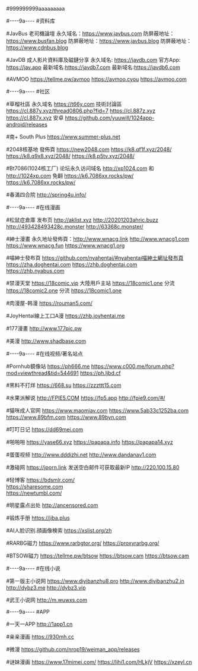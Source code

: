 #999999999aaaaaaaaa 

#----9a----
#资料库

#JavBus 老司機論壇 永久域名：https://www.javbus.com 防屏蔽地址：https://www.busfan.blog 防屏蔽地址：https://www.javbus.blog 防屏蔽地址：https://www.cdnbus.blog 

#JavDB 成人影片資料庫及磁鏈分享 永久域名: https://javdb.com 官方App: https://jav.app 最新域名:https://javdb7.com 最新域名:https://javdb6.com

#AVMOO https://tellme.pw/avmoo https://avmoo.cyou https://avmoo.com

#----9a----
#社区

#草榴社區 永久域名 https://t66y.com 技術討論區 https://cl.887y.xyz/thread0806.php?fid=7 https://cl.887z.xyz https://cl.887x.xyz 安卓 https://github.com/yuuwill/1024app-android/releases

#南+ South Plus https://www.summer-plus.net

#2048核基地 發佈頁 https://new2048.com https://k8.qf1f.xyz/2048/ https://k8.q9x8.xyz/2048/ https://k8.p5tv.xyz/2048/

#Bt7086(1024核工厂) 论坛永久访问域名 http://xp1024.com 和 http://1024xp.com 免翻 https://k6.7086xx.rocks/pw/ https://k6.7086xx.rocks/pw/

#春滿四合院 http://spring4u.info/

#----9a----
#在线漫画

#松鼠症倉庫 发布页 http://aklist.xyz http://20201203ahric.buzz http://493428493428c.monster http://63368c.monster/

#紳士漫畫 永久地址發佈頁：http://www.wnacg.link http://www.wnacg1.com https://www.wnacg.fun https://www.wnacg1.org 

#喵紳士發布頁 https://github.com/nyahentai/#nyahentai喵紳士網址發布頁 https://zha.doghentai.com https://zhb.doghentai.com https://zhb.nyabus.com 

#禁漫天堂 https://18comic.vip 大陸用戶主站 https://18comic1.one 分流 https://18comic2.one 分流 https://18comic1.one 

#肉漫屋-韩漫 https://rouman5.com/

#JoyHentai線上工口A漫 https://zhb.joyhentai.me 

#177漫畫 http://www.177pic.pw 

#美漫 http://www.shadbase.com 

#----9a----
#在线视频/著名站点

#Pornhub鏡像站 
https://ph666.me https://www.c000.me/forum.php?mod=viewthread&tid=544691 
https://ph.ljbd.cf 

#黑料不打烊 https://668.su https://zzzttt15.com

#水果派解说 http://FPIE5.COM https://fp5.app http://fpie9.com/#/ 

#猫咪成人官网 https://www.maomiav.com https://www.5ab33c1252ba.com https://www.89bfm.com https://www.89byn.com 

#叮叮日记 https://dd69mei.com 

#啪啪啪 https://yase66.xyz https://papapa.info https://papapa14.xyz 

#蛋蛋视频 http://www.dddizhi.net http://www.dandanav1.com 

#激碰网 https://jporn.link 发送空白邮件可获取最新IP http://220.100.15.80 

#轻博客
https://bdsmlr.com/  
https://sharesome.com  
https://newtumbl.com/  

#明星露点出处 http://ancensored.com 

#锻炼手册 https://jiba.plus 

#AI人脸识别.顔画像検索 https://xslist.org/zh 

#RARBG磁力 https://www.rarbgtor.org/ https://proxyrarbg.org/ 

#BTSOW磁力 https://tellme.pw/btsow https://btsow.cam https://btsow.cam 

#----9a----
#在线小说

#第一版主小说网 https://www.diyibanzhu8.pro http://www.diyibanzhu2.in http://dybz3.me http://dybz3.vip 

#武王小说网 http://m.wuwxs.com 

#----9a----
#APP

#一天一APP http://1app1.cn 

#亲亲漫画 https://930mh.cc 

#微漫 https://github.com/nrop19/weiman_app/releases 

#谜妹漫画 https://www.17mimei.com/ https://lihi1.com/HLkjV https://xzeyl.cn 

